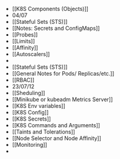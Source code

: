 - [[K8S Components (Objects)]]
- 04/07
- [[Stateful Sets (STS)]]
- [[Notes: Secrets and ConfigMaps]]
- [[Probes]]
- [[Limits]]
- [[Affinity]]
- [[Autoscalers]]
-
- [[Stateful Sets (STS)]]
- [[General Notes for Pods/ Replicas/etc.]]
- [[RBAC]]
- 23/07/12
- [[Sheduling]]
- [[Minikube or kubeadm Metrics Server]]
- [[K8S Env variables]]
- [[K8S Config]]
- [[K8S Secrets]]
- [[K8S Commands and Arguments]]
- [[Taints and Tolerations]]
- [[Node Selector and Node Affinity]]
- [[Monitoring]]
-